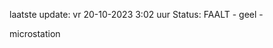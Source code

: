 laatste update: 
vr 20-10-2023  3:02   uur 
Status: FAALT - geel - 
<div class="service Y">microstation</div>